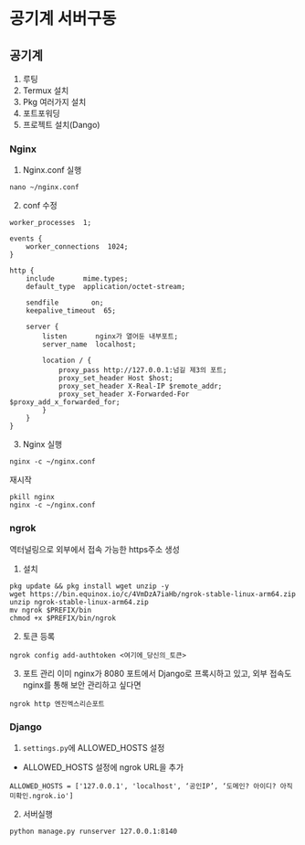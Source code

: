 # 공기계 서버구동
## 공기계
1. 루팅
2. Termux 설치
3. Pkg 여러가지 설치
4. 포트포워딩
5. 프로젝트 설치(Dango)
### Nginx
1. Nginx.conf 실행
```
nano ~/nginx.conf
```
2. conf 수정
```
worker_processes  1;

events {
    worker_connections  1024;
}

http {
    include       mime.types;
    default_type  application/octet-stream;

    sendfile        on;
    keepalive_timeout  65;

    server {
        listen       nginx가 열어둔 내부포트;
        server_name  localhost;

        location / {
            proxy_pass http://127.0.0.1:넘길 제3의 포트;
            proxy_set_header Host $host;
            proxy_set_header X-Real-IP $remote_addr;
            proxy_set_header X-Forwarded-For $proxy_add_x_forwarded_for;
        }
    }
}
```
3. Nginx 실행
```
nginx -c ~/nginx.conf
```

재시작
```
pkill nginx
nginx -c ~/nginx.conf
```
### ngrok
역터널링으로 외부에서 접속 가능한 https주소 생성
1. 설치
```
pkg update && pkg install wget unzip -y
wget https://bin.equinox.io/c/4VmDzA7iaHb/ngrok-stable-linux-arm64.zip
unzip ngrok-stable-linux-arm64.zip
mv ngrok $PREFIX/bin
chmod +x $PREFIX/bin/ngrok
```
2. 토큰 등록
```
ngrok config add-authtoken <여기에_당신의_토큰>
```
3. 포트 관리
이미 nginx가 8080 포트에서 Django로 프록시하고 있고, 외부 접속도 nginx를 통해 보안 관리하고 싶다면
```
ngrok http 엔진엑스리슨포트
```
### Django
1. `settings.py`에 ALLOWED_HOSTS 설정
- ALLOWED_HOSTS 설정에 ngrok URL을 추가
```
ALLOWED_HOSTS = ['127.0.0.1', 'localhost', ‘공인IP’, ‘도메인? 아이디? 아직 미확인.ngrok.io']
```

2. 서버실행
```
python manage.py runserver 127.0.0.1:8140
```
